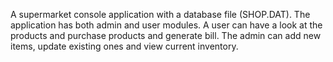 A supermarket console application with a database file (SHOP.DAT).
The application has both admin and user modules. A user can have a look at the products and purchase products and generate bill. 
The admin can add new items, update existing ones and view current inventory. 
